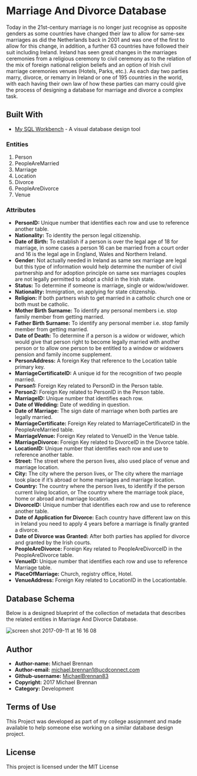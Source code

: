 # Marriage And Divorce Database

Today in the 21st-century marriage is no longer just recognise as opposite genders as some countries have changed their law to allow for same-sex marriages as did the Netherlands back in 2001 and was one of the first to allow for this change, in addition, a further 63 countries have followed their suit including Ireland. Ireland has seen great changes in the marriages ceremonies from a religious ceremony to civil ceremony as to the relation of the mix of foreign national religion beliefs and an option of Irish civil marriage ceremonies venues (Hotels, Parks, etc.). As each day two parties marry, divorce, or remarry in Ireland or one of 195 countries in the world, with each having their own law of how these parties can marry could give the process of designing a database for marriage and divorce a complex task.

## Built With

* [My SQL Workbench](https://www.mysql.com/products/workbench/) - A visual database design tool

### Entities

1. Person
2. PeopleAreMarried
3. Marriage
4. Location
5. Divorce
6. PeopleAreDivorce
7. Venue

### Attributes

- **PersonID:** Unique number that identifies each row and use to reference another table.
- **Nationality:** To identity the person legal citizenship. <br/>
- **Date of Birth:** To establish if a person is over the legal age of 18 for marriage, in some cases a person 16 can be married from a court order and 16 is the legal age in England, Wales and Northern Ireland. <br/>
- **Gender:** Not actually needed in Ireland as same sex marriage are legal but this type of information would help determine the number of civil partnership and for adoption principle on same sex marriages couples are not legally permitted to adopt a child in the Irish state. <br/>
- **Status:** To determine if someone is marriage, single or widow/widower. <br/>
- **Nationality:** Immigration, on applying for state citizenship. <br/>
- **Religion:** If both partners wish to get married in a catholic church one or both must be catholic. <br/>
- **Mother Birth Surname:** To identify any personal members i.e. stop family member from getting married. <br/>
- **Father Birth Surname:** To identify any personal member i.e. stop family member from getting married. <br/>
- **Date of Death:** To determine if a person is a widow or widower, which would give that person right to become legally married with another person or to allow one person to be entitled to a window or widowers pension and family income supplement. <br/>
- **PersonAddress:** A foreign Key that reference to the Location table primary key. <br/>
- **MarriageCertificateID:** A unique id for the recognition of two people married. <br/>
- **Person1:** Foreign Key related to PersonID in the Person table. <br/>
- **Person2:** Foreign Key related to PersonID in the Person table. <br/>
- **MarriageID:** Unique number that identifies each row. <br/>
- **Date of Wedding:** Date of wedding in question. <br/>
- **Date of Marriage:** The sign date of marriage when both parties are legally married. <br/>
- **MarriageCertificate:** Foreign Key related to MarriageCertificateID in the PeopleAreMarried table. <br/>
- **MarriageVenue:** Foreign Key related to VenueID in the Venue table. <br/>
- **MarriageDivorce:** Foreign Key related to DivorceID in the Divorce table. <br/>
- **LocationID:** Unique number that identifies each row and use to reference another table. <br/>
- **Street:** The street where the person lives, also used place of venue and marriage location. <br/>
- **City:** The city where the person lives, or The city where the marriage took place if it’s abroad or home marriages and marriage location. <br/>
- **Country:** The country where the person lives, to identify if the person current living location, or The country where the marriage took place, home or abroad and marriage location. <br/>
- **DivorceID:** Unique number that identifies each row and use to reference another table. <br/>
- **Date of Application for Divorce:** Each country have different law on this in Ireland you need to apply 4 years before a marriage is finally granted a divorce. <br/>
- **Date of Divorce was Granted:** After both parties has applied for divorce and granted by the Irish courts. <br/>
- **PeopleAreDivorce:** Foreign Key related to PeopleAreDivorceID in the PeopleAreDivorce table. <br/>
- **VenueID:** Unique number that identifies each row and use to reference Marriage table. <br/>
- **PlaceOfMarriage:** Church, registry office, Hotel. <br/>
- **VenueAddress:** Foreign Key related to LocationID in the Locationtable.

## Database Schema

Below is a designed blueprint of the collection of metadata that describes the related entities in Marriage And Divorce Database.

![screen shot 2017-09-11 at 16 16 08](https://user-images.githubusercontent.com/23315228/30282174-6a1266ea-970c-11e7-924d-09f097d0b26a.png)

## Author

* **Author-name:** Michael Brennan
* **Author-email:** michael.brennan1@ucdconnect.com
* **Github-username:** [MichaelBrennan83](https://github.com/MichaelBrennan83)
* **Copyright:** 2017 Michael Brennan
* **Category:** Development

## Terms of Use

This Project was developed as part of my college assignment and made available to help someone else working on a similar database design project.

## License

This project is licensed under the MIT License 


